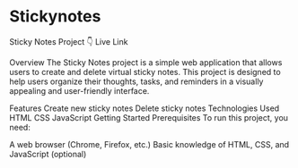 # Stickynotes

Sticky Notes Project 👇
Live Link

Overview
The Sticky Notes project is a simple web application that allows users to create and delete virtual sticky notes. This project is designed to help users organize their thoughts, tasks, and reminders in a visually appealing and user-friendly interface.

Features
Create new sticky notes
Delete sticky notes
Technologies Used
HTML
CSS
JavaScript
Getting Started
Prerequisites
To run this project, you need:

A web browser (Chrome, Firefox, etc.)
Basic knowledge of HTML, CSS, and JavaScript (optional)
